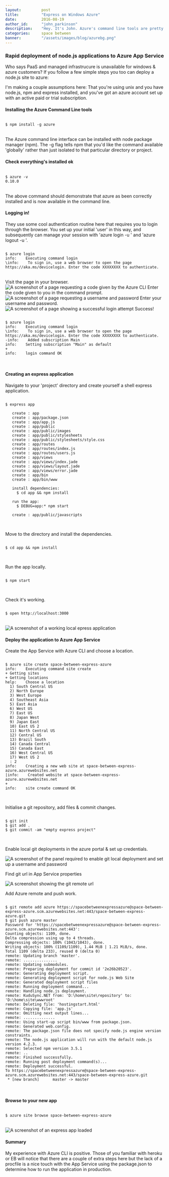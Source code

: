 ```yaml
---
layout:         post
title:          "Express on Windows Azure"
date:           2016-08-19
author_id:      "john_parkinson"
description:    "Hey. It's John. Azure's command line tools are pretty good - today I'm going to show you how easily you can get an express app running in Azure App Service."
categories:     space between
banner:         "/assets/images/blog/azurebg.png"
---
```



### Rapid deployment of node.js applications to Azure App Service

Who says PaaS and managed infrastrucure is unavailable for windows & azure customers? If you follow a few simple steps you too can deploy a node.js site to azure:

I'm making a couple assumptions here: That you're using unix and you have node.js, npm and express installed, and you've got an azure account set up with an active paid or trial subscription.

#### Installing the Azure Command Line tools

<pre><code class="Bash">
$ npm install -g azure
</code></pre>
<br>
The Azure command line interface can be installed with node package manager (npm). The -g flag tells npm that you'd like the command available 'globally' rather than just isolated to that particular directory or project.

#### Check everything's installed ok

<pre><code class="Bash">
$ azure -v
0.10.0
</code></pre>
<br>
The above command should demonstrate that azure as been correctly installed and is now available in the command line.

#### Logging in!

They use some cool authentication routine here that requires you to login through the browser. You set up your initial 'user' in this way, and subsequently can manage your session with 'azure login -u <username>' and 'azure logout -u <username>'.

<pre><code class="Bash">
$ azure login
info:    Executing command login
\info:    To sign in, use a web browser to open the page https://aka.ms/devicelogin. Enter the code XXXXXXXX to authenticate.
</code></pre>
<br>
Visit the page in your browser.
<img src="/assets/images/blog/azure1.png" alt="A screenshot of a page requesting a code given by the Azure CLI" class="img img-vMargin">
Enter the code given to you in the command prompt.
<img src="/assets/images/blog/azure2.png" alt="A screenshot of a page requesting a username and password" class="img img-vMargin">
Enter your username and password.
<img src="/assets/images/blog/azure3.png" alt="A screenshot of a page showing a successful login attempt" class="img img-vMargin">
Success!
<pre><code class="Bash">
$ azure login
info:    Executing command login
\info:    To sign in, use a web browser to open the page https://aka.ms/devicelogin. Enter the code XXXXXXXX to authenticate.
-info:    Added subscription Main
info:    Setting subscription "Main" as default
+
info:    login command OK
</code></pre>
<br>

#### Creating an express application

Navigate to your 'project' directory and create yourself a shell express application.

<pre><code class="Bash">
$ express app

   create : app
   create : app/package.json
   create : app/app.js
   create : app/public
   create : app/public/images
   create : app/public/stylesheets
   create : app/public/stylesheets/style.css
   create : app/routes
   create : app/routes/index.js
   create : app/routes/users.js
   create : app/views
   create : app/views/index.jade
   create : app/views/layout.jade
   create : app/views/error.jade
   create : app/bin
   create : app/bin/www

   install dependencies:
     $ cd app && npm install

   run the app:
     $ DEBUG=app:* npm start

   create : app/public/javascripts
</code></pre>
<br>

Move to the directory and install the dependencies.

<pre><code class="Bash">
$ cd app && npm install
</code></pre>
<br>

Run the app locally.

<pre><code class="Bash">
$ npm start
</code></pre>
<br>

Check it's working.

<pre><code class="Bash">
$ open http://localhost:3000
</code></pre>
<br>

<img src="/assets/images/blog/azure4.png" alt="A screenshot of a working local epress application" class="img img-vMargin">

#### Deploy the application to Azure App Service

Create the App Service with Azure CLI and choose a location.

<pre><code class="Bash">
$ azure site create space-between-express-azure
info:    Executing command site create
+ Getting sites
+ Getting locations
help:    Choose a location
  1) South Central US
  2) North Europe
  3) West Europe
  4) Southeast Asia
  5) East Asia
  6) West US
  7) East US
  8) Japan West
  9) Japan East
  10) East US 2
  11) North Central US
  12) Central US
  13) Brazil South
  14) Canada Central
  15) Canada East
  16) West Central US
  17) West US 2
  : 2
info:    Creating a new web site at space-between-express-azure.azurewebsites.net
|info:    Created website at space-between-express-azure.azurewebsites.net
+
info:    site create command OK
</code></pre>
<br>

Initialise a git repository, add files & commit changes.

<pre><code class="Bash">
$ git init
$ git add .
$ git commit -am "empty express project"
</code></pre>
<br>

Enable local git deployments in the azure portal & set up credentials.

<img src="/assets/images/blog/azure5.png" alt="A screenshot of the panel required to enable git local deployment and set up a username and password" class="img img-vMargin">

Find git url in App Service properties

<img src="/assets/images/blog/azure6.png" alt="A screenshot showing the git remote url" class="img img-vMargin">

Add Azure remote and push work.

<pre><code class="Bash">
$ git remote add azure https://spacebetweenexpressazure@space-between-express-azure.scm.azurewebsites.net:443/space-between-express-azure.git
$ git push azure master
Password for 'https://spacebetweenexpressazure@space-between-express-azure.scm.azurewebsites.net:443':
Counting objects: 1109, done.
Delta compression using up to 4 threads.
Compressing objects: 100% (1043/1043), done.
Writing objects: 100% (1109/1109), 1.44 MiB | 1.21 MiB/s, done.
Total 1109 (delta 233), reused 0 (delta 0)
remote: Updating branch 'master'.
remote: ...............
remote: Updating submodules.
remote: Preparing deployment for commit id '2e26b20523'.
remote: Generating deployment script.
remote: Generating deployment script for node.js Web Site
remote: Generated deployment script files
remote: Running deployment command...
remote: Handling node.js deployment.
remote: KuduSync.NET from: 'D:\home\site\repository' to: 'D:\home\site\wwwroot'
remote: Deleting file: 'hostingstart.html'
remote: Copying file: 'app.js'
remote: Omitting next output lines...
remote: ..............
remote: Using start-up script bin/www from package.json.
remote: Generated web.config.
remote: The package.json file does not specify node.js engine version constraints.
remote: The node.js application will run with the default node.js version 4.2.3.
remote: Selected npm version 3.5.1
remote: ..
remote: Finished successfully.
remote: Running post deployment command(s)...
remote: Deployment successful.
To https://spacebetweenexpressazure@space-between-express-azure.scm.azurewebsites.net:443/space-between-express-azure.git
 * [new branch]      master -> master
</code></pre>
<br>

#### Browse to your new app

<pre><code class="Bash">
$ azure site browse space-between-express-azure
</code></pre>
<br>

<img src="/assets/images/blog/azure7.png" alt="A screenshot of an express app loaded" class="img img-vMargin">

#### Summary

My experience with Azure CLI is positive. Those of you familiar with heroku or EB will notice that there are a couple of extra steps here but the lack of a procfile is a nice touch with the App Service using the package.json to determine how to run the application in production.




